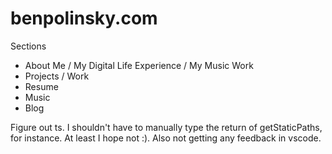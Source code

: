 # benpolinsky.com

Sections

- About Me / My Digital Life Experience / My Music Work
- Projects / Work
- Resume
- Music
- Blog

Figure out ts. I shouldn't have to manually type the return of getStaticPaths, for instance. At least I hope not :). Also not getting any feedback in vscode.